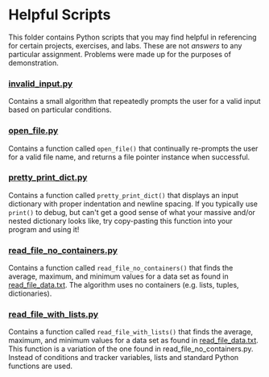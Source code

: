 # Helpful Scripts

This folder contains Python scripts that you may find helpful in referencing for certain projects, exercises, and labs. These are not _answers_ to any particular assignment. Problems were made up for the purposes of demonstration.

### [invalid_input.py](invalid_input.py)

Contains a small algorithm that repeatedly prompts the user for a valid input based on particular conditions. 

### [open_file.py](open_file.py)

Contains a function called `open_file()` that continually re-prompts the user for a valid file name, and returns a file pointer instance when successful. 

### [pretty_print_dict.py](pretty_print_dict.py)

Contains a function called `pretty_print_dict()` that displays an input dictionary with proper indentation and newline spacing. If you typically use `print()` to debug, but can't get a good sense of what your massive and/or nested dictionary looks like, try copy-pasting this function into your program and using it! 

### [read_file_no_containers.py](read_file_no_containers.py)

Contains a function called `read_file_no_containers()` that finds the average, maximum, and minimum values for a data set as found in [read_file_data.txt](read_file_data.txt). The algorithm uses no containers (e.g. lists, tuples, dictionaries). 

### [read_file_with_lists.py](read_file_with_lists.py)

Contains a function called `read_file_with_lists()` that finds the average, maximum, and minimum values for a data set as found in [read_file_data.txt](read_file_data.txt). This function is a variation of the one found in read_file_no_containers.py. Instead of conditions and tracker variables, lists and standard Python functions are used.